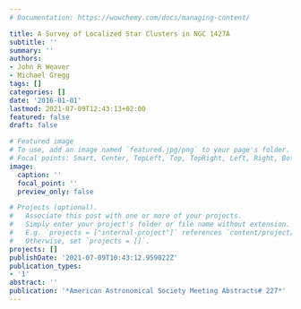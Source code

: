 ```yaml
---
# Documentation: https://wowchemy.com/docs/managing-content/

title: A Survey of Localized Star Clusters in NGC 1427A
subtitle: ''
summary: ''
authors:
- John R Weaver
- Michael Gregg
tags: []
categories: []
date: '2016-01-01'
lastmod: 2021-07-09T12:43:13+02:00
featured: false
draft: false

# Featured image
# To use, add an image named `featured.jpg/png` to your page's folder.
# Focal points: Smart, Center, TopLeft, Top, TopRight, Left, Right, BottomLeft, Bottom, BottomRight.
image:
  caption: ''
  focal_point: ''
  preview_only: false

# Projects (optional).
#   Associate this post with one or more of your projects.
#   Simply enter your project's folder or file name without extension.
#   E.g. `projects = ["internal-project"]` references `content/project/deep-learning/index.md`.
#   Otherwise, set `projects = []`.
projects: []
publishDate: '2021-07-09T10:43:12.959022Z'
publication_types:
- '1'
abstract: ''
publication: '*American Astronomical Society Meeting Abstracts# 227*'
---
```

